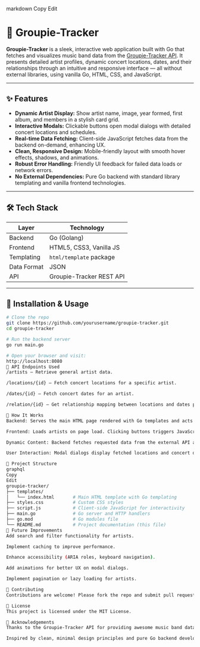 
markdown
Copy
Edit
# 🎸 Groupie-Tracker

**Groupie-Tracker** is a sleek, interactive web application built with Go that fetches and visualizes music band data from the [Groupie-Tracker API](https://groupietrackers.herokuapp.com/). It presents detailed artist profiles, dynamic concert locations, dates, and their relationships through an intuitive and responsive interface — all without external libraries, using vanilla Go, HTML, CSS, and JavaScript.

---

## ✨ Features

- **Dynamic Artist Display:** Show artist name, image, year formed, first album, and members in a stylish card grid.
- **Interactive Modals:** Clickable buttons open modal dialogs with detailed concert locations and schedules.
- **Real-time Data Fetching:** Client-side JavaScript fetches data from the backend on-demand, enhancing UX.
- **Clean, Responsive Design:** Mobile-friendly layout with smooth hover effects, shadows, and animations.
- **Robust Error Handling:** Friendly UI feedback for failed data loads or network errors.
- **No External Dependencies:** Pure Go backend with standard library templating and vanilla frontend technologies.

---

## 🛠 Tech Stack

| Layer        | Technology               |
| ------------ | ------------------------ |
| Backend      | Go (Golang)              |
| Frontend     | HTML5, CSS3, Vanilla JS  |
| Templating   | `html/template` package  |
| Data Format  | JSON                     |
| API          | Groupie-Tracker REST API |

---

## 🚀 Installation & Usage

```bash
# Clone the repo
git clone https://github.com/yourusername/groupie-tracker.git
cd groupie-tracker

# Run the backend server
go run main.go

# Open your browser and visit:
http://localhost:8080
📡 API Endpoints Used
/artists — Retrieve general artist data.

/locations/{id} — Fetch concert locations for a specific artist.

/dates/{id} — Fetch concert dates for an artist.

/relation/{id} — Get relationship mapping between locations and dates per artist.

🔧 How It Works
Backend: Serves the main HTML page rendered with Go templates and acts as a proxy to the external API.

Frontend: Loads artists on page load. Clicking buttons triggers JavaScript fetch calls to backend routes.

Dynamic Content: Backend fetches requested data from the external API and returns JSON.

User Interaction: Modal dialogs display fetched locations and concert dates dynamically with smooth animations.

📁 Project Structure
graphql
Copy
Edit
groupie-tracker/
├── templates/
│   └── index.html       # Main HTML template with Go templating
├── styles.css           # Custom CSS styles
├── script.js            # Client-side JavaScript for interactivity
├── main.go              # Go server and HTTP handlers
├── go.mod               # Go modules file
└── README.md            # Project documentation (this file)
🎯 Future Improvements
Add search and filter functionality for artists.

Implement caching to improve performance.

Enhance accessibility (ARIA roles, keyboard navigation).

Add animations for better UX on modal dialogs.

Implement pagination or lazy loading for artists.

🤝 Contributing
Contributions are welcome! Please fork the repo and submit pull requests for bug fixes, improvements, or new features.

📜 License
This project is licensed under the MIT License.

🙏 Acknowledgements
Thanks to the Groupie-Tracker API for providing awesome music band data.

Inspired by clean, minimal design principles and pure Go backend development.

